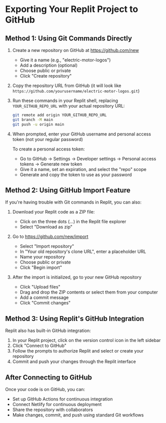 # Exporting Your Replit Project to GitHub

## Method 1: Using Git Commands Directly

1. Create a new repository on GitHub at https://github.com/new
   - Give it a name (e.g., "electric-motor-logos")
   - Add a description (optional)
   - Choose public or private
   - Click "Create repository"

2. Copy the repository URL from GitHub (it will look like `https://github.com/yourusername/electric-motor-logos.git`)

3. Run these commands in your Replit shell, replacing `YOUR_GITHUB_REPO_URL` with your actual repository URL:
   ```bash
   git remote add origin YOUR_GITHUB_REPO_URL
   git branch -M main
   git push -u origin main
   ```

4. When prompted, enter your GitHub username and personal access token (not your regular password)

   To create a personal access token:
   - Go to GitHub → Settings → Developer settings → Personal access tokens → Generate new token
   - Give it a name, set an expiration, and select the "repo" scope
   - Generate and copy the token to use as your password

## Method 2: Using GitHub Import Feature

If you're having trouble with Git commands in Replit, you can also:

1. Download your Replit code as a ZIP file:
   - Click on the three dots (...) in the Replit file explorer
   - Select "Download as zip"

2. Go to https://github.com/new/import
   - Select "Import repository"
   - In "Your old repository's clone URL", enter a placeholder URL
   - Name your repository
   - Choose public or private
   - Click "Begin import"

3. After the import is initialized, go to your new GitHub repository
   - Click "Upload files"
   - Drag and drop the ZIP contents or select them from your computer
   - Add a commit message
   - Click "Commit changes"

## Method 3: Using Replit's GitHub Integration

Replit also has built-in GitHub integration:

1. In your Replit project, click on the version control icon in the left sidebar
2. Click "Connect to GitHub"
3. Follow the prompts to authorize Replit and select or create your repository
4. Commit and push your changes through the Replit interface

## After Connecting to GitHub

Once your code is on GitHub, you can:
- Set up GitHub Actions for continuous integration
- Connect Netlify for continuous deployment
- Share the repository with collaborators
- Make changes, commit, and push using standard Git workflows